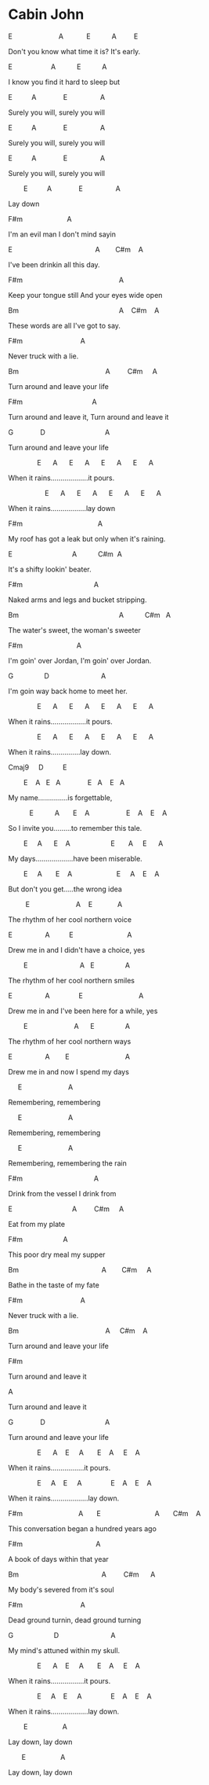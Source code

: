 # Cabin John

<p class="c0"><span class="c1">E &nbsp; &nbsp; &nbsp; &nbsp; &nbsp; &nbsp; &nbsp; &nbsp; &nbsp; &nbsp; &nbsp; &nbsp;A &nbsp; &nbsp; &nbsp; &nbsp; &nbsp; &nbsp;E &nbsp; &nbsp; &nbsp; &nbsp; &nbsp; A &nbsp; &nbsp; &nbsp; &nbsp; E</span></p><p class="c0"><span class="c1">Don&#39;t you know what time it is? It&#39;s early.</span></p><p class="c0"><span class="c1">E &nbsp; &nbsp; &nbsp; &nbsp; &nbsp; &nbsp; &nbsp; &nbsp; &nbsp; &nbsp;A &nbsp; &nbsp; &nbsp; &nbsp; &nbsp; E &nbsp; &nbsp; &nbsp; &nbsp; &nbsp; A</span></p><p class="c0"><span class="c1">I know you find it hard to sleep but</span></p><p class="c0"><span class="c1">E &nbsp; &nbsp; &nbsp; &nbsp; &nbsp;A &nbsp; &nbsp; &nbsp; &nbsp; &nbsp; &nbsp; &nbsp;E &nbsp; &nbsp; &nbsp; &nbsp; &nbsp; &nbsp; &nbsp; &nbsp; A</span></p><p class="c0"><span class="c1">Surely you will, surely you will</span></p><p class="c0"><span class="c1">E &nbsp; &nbsp; &nbsp; &nbsp; &nbsp;A &nbsp; &nbsp; &nbsp; &nbsp; &nbsp; &nbsp; &nbsp;E &nbsp; &nbsp; &nbsp; &nbsp; &nbsp; &nbsp; &nbsp; &nbsp; A</span></p><p class="c0"><span class="c1">Surely you will, surely you will</span></p><p class="c0"><span class="c1">E &nbsp; &nbsp; &nbsp; &nbsp; &nbsp;A &nbsp; &nbsp; &nbsp; &nbsp; &nbsp; &nbsp; &nbsp;E &nbsp; &nbsp; &nbsp; &nbsp; &nbsp; &nbsp; &nbsp; &nbsp; A</span></p><p class="c0"><span class="c1">Surely you will, surely you will</span></p><p class="c0"><span class="c1">&nbsp; &nbsp; &nbsp; &nbsp; E &nbsp; &nbsp; &nbsp; &nbsp; &nbsp;A &nbsp; &nbsp; &nbsp; &nbsp; &nbsp; &nbsp; &nbsp;E &nbsp; &nbsp; &nbsp; &nbsp; &nbsp; &nbsp; &nbsp; &nbsp; A</span></p><p class="c0"><span class="c1">Lay down</span></p><p class="c0"><span class="c1">F#m &nbsp; &nbsp; &nbsp; &nbsp; &nbsp; &nbsp; &nbsp; &nbsp; &nbsp; &nbsp; &nbsp; A</span></p><p class="c0"><span class="c1">I&#39;m an evil man I don&#39;t mind sayin</span></p><p class="c0"><span class="c1">E &nbsp; &nbsp; &nbsp; &nbsp; &nbsp; &nbsp; &nbsp; &nbsp; &nbsp; &nbsp; &nbsp; &nbsp; &nbsp; &nbsp; &nbsp; &nbsp; &nbsp; &nbsp; &nbsp; &nbsp; &nbsp; A &nbsp; &nbsp; &nbsp; &nbsp;C#m &nbsp; &nbsp;A</span></p><p class="c0"><span class="c1">I&#39;ve been drinkin all this day.</span></p><p class="c0 c3"><span class="c1"></span></p><p class="c0"><span class="c1">F#m &nbsp; &nbsp; &nbsp; &nbsp; &nbsp; &nbsp; &nbsp; &nbsp; &nbsp; &nbsp; &nbsp; &nbsp; &nbsp; &nbsp; &nbsp; &nbsp; &nbsp; &nbsp; &nbsp; &nbsp; &nbsp; &nbsp; &nbsp; &nbsp; &nbsp;A</span></p><p class="c0"><span class="c1">Keep your tongue still And your eyes wide open</span></p><p class="c0"><span class="c1">Bm &nbsp; &nbsp; &nbsp; &nbsp; &nbsp; &nbsp; &nbsp; &nbsp; &nbsp; &nbsp; &nbsp; &nbsp; &nbsp; &nbsp; &nbsp; &nbsp; &nbsp; &nbsp; &nbsp; &nbsp; &nbsp; &nbsp; &nbsp; &nbsp; &nbsp; &nbsp;A &nbsp; &nbsp;C#m &nbsp; &nbsp;A</span></p><p class="c0"><span class="c1">These words are all I&#39;ve got to say.</span></p><p class="c0"><span class="c1">F#m &nbsp; &nbsp; &nbsp; &nbsp; &nbsp; &nbsp; &nbsp; &nbsp; &nbsp; &nbsp; &nbsp; &nbsp; &nbsp; &nbsp; &nbsp;A</span></p><p class="c0"><span class="c1">Never truck with a lie.</span></p><p class="c0"><span class="c1">Bm &nbsp; &nbsp; &nbsp; &nbsp; &nbsp; &nbsp; &nbsp; &nbsp; &nbsp; &nbsp; &nbsp; &nbsp; &nbsp; &nbsp; &nbsp; &nbsp; &nbsp; &nbsp; &nbsp; &nbsp; &nbsp; &nbsp; A &nbsp; &nbsp; &nbsp; &nbsp; C#m &nbsp; &nbsp; A</span></p><p class="c0"><span class="c1">Turn around and leave your life</span></p><p class="c0"><span class="c1">F#m &nbsp; &nbsp; &nbsp; &nbsp; &nbsp; &nbsp; &nbsp; &nbsp; &nbsp; &nbsp; &nbsp; &nbsp; &nbsp; &nbsp; &nbsp; &nbsp; &nbsp; &nbsp;A</span></p><p class="c0"><span class="c1">Turn around and leave it, Turn around and leave it</span></p><p class="c0"><span class="c1">G &nbsp; &nbsp; &nbsp; &nbsp; &nbsp; &nbsp; &nbsp;D &nbsp; &nbsp; &nbsp; &nbsp; &nbsp; &nbsp; &nbsp; &nbsp; &nbsp; &nbsp; &nbsp; &nbsp; &nbsp; &nbsp; &nbsp; A</span></p><p class="c0"><span class="c1">Turn around and leave your life</span></p><p class="c0"><span class="c1">&nbsp; &nbsp; &nbsp; &nbsp; &nbsp; &nbsp; &nbsp; &nbsp;E &nbsp; &nbsp; &nbsp;A &nbsp; &nbsp; &nbsp;E &nbsp; &nbsp; &nbsp;A &nbsp; &nbsp; &nbsp;E &nbsp; &nbsp; &nbsp;A &nbsp; &nbsp; &nbsp;E &nbsp; &nbsp; &nbsp;A</span></p><p class="c0"><span class="c1">When it rains&hellip;&hellip;&hellip;&hellip;.&hellip;...it pours.</span></p><p class="c0"><span class="c1">&nbsp; &nbsp; &nbsp; &nbsp; &nbsp; &nbsp; &nbsp; &nbsp; &nbsp; &nbsp;E &nbsp; &nbsp; &nbsp;A &nbsp; &nbsp; &nbsp;E &nbsp; &nbsp; &nbsp;A &nbsp; &nbsp; &nbsp;E &nbsp; &nbsp; &nbsp;A &nbsp; &nbsp; &nbsp;E &nbsp; &nbsp; &nbsp;A</span></p><p class="c0"><span class="c1">When it rains&hellip;&hellip;&hellip;&hellip;&hellip;&hellip;lay down</span></p><p class="c0"><span class="c1">F#m &nbsp; &nbsp; &nbsp; &nbsp; &nbsp; &nbsp; &nbsp; &nbsp; &nbsp; &nbsp; &nbsp; &nbsp; &nbsp; &nbsp; &nbsp; &nbsp; &nbsp; &nbsp; &nbsp; A</span></p><p class="c0"><span class="c1">My roof has got a leak but only when it&#39;s raining.</span></p><p class="c0"><span class="c1">E &nbsp; &nbsp; &nbsp; &nbsp; &nbsp; &nbsp; &nbsp; &nbsp; &nbsp; &nbsp; &nbsp; &nbsp; &nbsp; &nbsp; &nbsp; A &nbsp; &nbsp; &nbsp; &nbsp; &nbsp; C#m &nbsp;A</span></p><p class="c0"><span class="c1">It&#39;s a shifty lookin&#39; beater.</span></p><p class="c0"><span class="c1">F#m &nbsp; &nbsp; &nbsp; &nbsp; &nbsp; &nbsp; &nbsp; &nbsp; &nbsp; &nbsp; &nbsp; &nbsp; &nbsp; &nbsp; &nbsp; &nbsp; &nbsp; &nbsp; A</span></p><p class="c0"><span class="c1">Naked arms and legs and bucket stripping.</span></p><p class="c0"><span class="c1">Bm &nbsp; &nbsp; &nbsp; &nbsp; &nbsp; &nbsp; &nbsp; &nbsp; &nbsp; &nbsp; &nbsp; &nbsp; &nbsp; &nbsp; &nbsp; &nbsp; &nbsp; &nbsp; &nbsp; &nbsp; &nbsp; &nbsp; &nbsp; &nbsp; &nbsp; &nbsp;A &nbsp; &nbsp; &nbsp; &nbsp; &nbsp; C#m &nbsp; A</span></p><p class="c0"><span class="c1">The water&#39;s sweet, the woman&#39;s sweeter</span></p><p class="c0"><span class="c1">F#m &nbsp; &nbsp; &nbsp; &nbsp; &nbsp; &nbsp; &nbsp; &nbsp; &nbsp; &nbsp; &nbsp; &nbsp; &nbsp; &nbsp;A</span></p><p class="c0"><span class="c1">I&#39;m goin&#39; over Jordan, I&#39;m goin&#39; over Jordan.</span></p><p class="c0"><span class="c1">G &nbsp; &nbsp; &nbsp; &nbsp; &nbsp; &nbsp; &nbsp; &nbsp;D &nbsp; &nbsp; &nbsp; &nbsp; &nbsp; &nbsp; &nbsp; &nbsp; &nbsp; &nbsp; &nbsp; &nbsp; &nbsp; A</span></p><p class="c0"><span class="c1">I&#39;m goin way back home to meet her.</span></p><p class="c0"><span class="c1">&nbsp; &nbsp; &nbsp; &nbsp; &nbsp; &nbsp; &nbsp; &nbsp;E &nbsp; &nbsp; &nbsp;A &nbsp; &nbsp; &nbsp;E &nbsp; &nbsp; &nbsp;A &nbsp; &nbsp; &nbsp;E &nbsp; &nbsp; &nbsp;A &nbsp; &nbsp; &nbsp;E &nbsp; &nbsp; &nbsp;A</span></p><p class="c0"><span class="c1">When it rains&hellip;&hellip;&hellip;&hellip;&hellip;&hellip;it pours.</span></p><p class="c0"><span class="c1">&nbsp; &nbsp; &nbsp; &nbsp; &nbsp; &nbsp; &nbsp; &nbsp;E &nbsp; &nbsp; &nbsp;A &nbsp; &nbsp; &nbsp;E &nbsp; &nbsp; &nbsp;A &nbsp; &nbsp; &nbsp;E &nbsp; &nbsp; &nbsp;A &nbsp; &nbsp; &nbsp;E &nbsp; &nbsp; &nbsp;A</span></p><p class="c0"><span class="c1">When it rains&hellip;&hellip;&hellip;&hellip;&hellip;lay down.</span></p><p class="c0"><span class="c1">Cmaj9 &nbsp; &nbsp; D &nbsp; &nbsp; &nbsp; &nbsp; &nbsp;E</span></p><p class="c0"><span class="c1">&nbsp; &nbsp; &nbsp; &nbsp; E &nbsp; &nbsp;A &nbsp; E &nbsp; A &nbsp; &nbsp; &nbsp; &nbsp; &nbsp; &nbsp; &nbsp;E &nbsp; A &nbsp; &nbsp;E &nbsp; A</span></p><p class="c0"><span class="c1">My name&hellip;&hellip;&hellip;&hellip;...is forgettable,</span></p><p class="c0"><span class="c1">&nbsp; &nbsp; &nbsp; &nbsp; &nbsp; &nbsp;E &nbsp; &nbsp; &nbsp; &nbsp; &nbsp; A &nbsp; &nbsp; &nbsp; E &nbsp; &nbsp;A &nbsp; &nbsp; &nbsp; &nbsp; &nbsp; &nbsp; &nbsp; &nbsp; &nbsp; E &nbsp; &nbsp;A &nbsp; &nbsp;E &nbsp; &nbsp;A</span></p><p class="c0"><span class="c1">So I invite you&hellip;&hellip;&hellip;to remember this tale.</span></p><p class="c0"><span class="c1">&nbsp; &nbsp; &nbsp; &nbsp; E &nbsp; &nbsp; A &nbsp; &nbsp; &nbsp;E &nbsp; &nbsp;A &nbsp; &nbsp; &nbsp; &nbsp; &nbsp; &nbsp; &nbsp; &nbsp; &nbsp; &nbsp; E &nbsp; &nbsp; &nbsp; A &nbsp; &nbsp; E &nbsp; &nbsp; &nbsp;A</span></p><p class="c0"><span class="c1">My days&hellip;&hellip;&hellip;&hellip;&hellip;&hellip;.have been miserable.</span></p><p class="c0"><span class="c1">&nbsp; &nbsp; &nbsp; &nbsp; E &nbsp; &nbsp; A &nbsp; &nbsp; &nbsp; E &nbsp; &nbsp;A &nbsp; &nbsp; &nbsp; &nbsp; &nbsp; &nbsp; &nbsp; &nbsp; &nbsp; &nbsp; &nbsp; E &nbsp; &nbsp; A &nbsp; &nbsp;E &nbsp; &nbsp;A</span></p><p class="c0"><span class="c1">But don&#39;t you get&hellip;..the wrong idea</span></p><p class="c0"><span class="c1">&nbsp; &nbsp; &nbsp; &nbsp; &nbsp;E &nbsp; &nbsp; &nbsp; &nbsp; &nbsp; &nbsp; &nbsp; &nbsp; &nbsp; &nbsp; &nbsp; &nbsp;A &nbsp; &nbsp;E &nbsp; &nbsp; &nbsp; &nbsp; &nbsp; &nbsp; A</span></p><p class="c0"><span class="c1">The rhythm of her cool northern voice</span></p><p class="c0 c3"><span class="c1"></span></p><p class="c0"><span class="c1">E &nbsp; &nbsp; &nbsp; &nbsp; &nbsp; &nbsp; &nbsp; &nbsp; A &nbsp; &nbsp; &nbsp; &nbsp; &nbsp;E &nbsp; &nbsp; &nbsp; &nbsp; &nbsp; &nbsp; &nbsp; &nbsp; &nbsp; &nbsp; &nbsp; &nbsp; &nbsp; &nbsp;A</span></p><p class="c0"><span class="c1">Drew me in and I didn&#39;t have a choice, yes</span></p><p class="c0"><span class="c1">&nbsp; &nbsp; &nbsp; &nbsp; E &nbsp; &nbsp; &nbsp; &nbsp; &nbsp; &nbsp; &nbsp; &nbsp; &nbsp; &nbsp; &nbsp; &nbsp; &nbsp; A &nbsp; E &nbsp; &nbsp; &nbsp; &nbsp; &nbsp; &nbsp; &nbsp; &nbsp;A</span></p><p class="c0"><span class="c1">The rhythm of her cool northern smiles</span></p><p class="c0"><span class="c1">E &nbsp; &nbsp; &nbsp; &nbsp; &nbsp; &nbsp; &nbsp; &nbsp; A &nbsp; &nbsp; &nbsp; &nbsp; &nbsp; &nbsp; &nbsp; E &nbsp; &nbsp; &nbsp; &nbsp; &nbsp; &nbsp; &nbsp; &nbsp; &nbsp; &nbsp; &nbsp; &nbsp; &nbsp; &nbsp; A</span></p><p class="c0"><span class="c1">Drew me in and I&#39;ve been here for a while, yes</span></p><p class="c0"><span class="c1">&nbsp; &nbsp; &nbsp; &nbsp; E &nbsp; &nbsp; &nbsp; &nbsp; &nbsp; &nbsp; &nbsp; &nbsp; &nbsp; &nbsp; &nbsp; &nbsp;A &nbsp; &nbsp; &nbsp;E &nbsp; &nbsp; &nbsp; &nbsp; &nbsp; &nbsp; &nbsp; &nbsp;A</span></p><p class="c0"><span class="c1">The rhythm of her cool northern ways</span></p><p class="c0"><span class="c1">E &nbsp; &nbsp; &nbsp; &nbsp; &nbsp; &nbsp; &nbsp; &nbsp; A &nbsp; &nbsp; &nbsp; &nbsp;E &nbsp; &nbsp; &nbsp; &nbsp; &nbsp; &nbsp; &nbsp; &nbsp; &nbsp; &nbsp; &nbsp; &nbsp; &nbsp; &nbsp; A</span></p><p class="c0"><span class="c1">Drew me in and now I spend my days</span></p><p class="c0"><span class="c1">&nbsp; &nbsp; &nbsp;E &nbsp; &nbsp; &nbsp; &nbsp; &nbsp; &nbsp; &nbsp; &nbsp; &nbsp; &nbsp; &nbsp; &nbsp;A </span></p><p class="c0"><span class="c1">Remembering, remembering </span></p><p class="c0"><span class="c1">&nbsp; &nbsp; &nbsp;E &nbsp; &nbsp; &nbsp; &nbsp; &nbsp; &nbsp; &nbsp; &nbsp; &nbsp; &nbsp; &nbsp; &nbsp;A </span></p><p class="c0"><span class="c1">Remembering, remembering</span></p><p class="c0"><span class="c1">&nbsp; &nbsp; &nbsp;E &nbsp; &nbsp; &nbsp; &nbsp; &nbsp; &nbsp; &nbsp; &nbsp; &nbsp; &nbsp; &nbsp; &nbsp;A</span></p><p class="c0"><span class="c1">Remembering, remembering the rain</span></p><p class="c0"><span class="c1">F#m &nbsp; &nbsp; &nbsp; &nbsp; &nbsp; &nbsp; &nbsp; &nbsp; &nbsp; &nbsp; &nbsp; &nbsp; &nbsp; &nbsp; &nbsp; &nbsp; &nbsp; &nbsp; A</span></p><p class="c0"><span class="c1">Drink from the vessel I drink from</span></p><p class="c0"><span class="c1">E &nbsp; &nbsp; &nbsp; &nbsp; &nbsp; &nbsp; &nbsp; &nbsp; &nbsp; &nbsp; &nbsp; &nbsp; &nbsp; &nbsp; &nbsp; A &nbsp; &nbsp; &nbsp; &nbsp; C#m &nbsp; &nbsp; A</span></p><p class="c0"><span class="c1">Eat from my plate</span></p><p class="c0"><span class="c1">F#m &nbsp; &nbsp; &nbsp; &nbsp; &nbsp; &nbsp; &nbsp; &nbsp; &nbsp; &nbsp; A</span></p><p class="c0"><span class="c1">This poor dry meal my supper</span></p><p class="c0"><span class="c1">Bm &nbsp; &nbsp; &nbsp; &nbsp; &nbsp; &nbsp; &nbsp; &nbsp; &nbsp; &nbsp; &nbsp; &nbsp; &nbsp; &nbsp; &nbsp; &nbsp; &nbsp; &nbsp; &nbsp; &nbsp; &nbsp; A &nbsp; &nbsp; &nbsp; &nbsp;C#m &nbsp; &nbsp; A &nbsp; </span></p><p class="c0"><span class="c1">Bathe in the taste of my fate</span></p><p class="c0"><span class="c1">F#m &nbsp; &nbsp; &nbsp; &nbsp; &nbsp; &nbsp; &nbsp; &nbsp; &nbsp; &nbsp; &nbsp; &nbsp; &nbsp; &nbsp; &nbsp;A</span></p><p class="c0"><span class="c1">Never truck with a lie.</span></p><p class="c0"><span class="c1">Bm &nbsp; &nbsp; &nbsp; &nbsp; &nbsp; &nbsp; &nbsp; &nbsp; &nbsp; &nbsp; &nbsp; &nbsp; &nbsp; &nbsp; &nbsp; &nbsp; &nbsp; &nbsp; &nbsp; &nbsp; &nbsp; &nbsp; A &nbsp; &nbsp; C#m &nbsp; &nbsp;A</span></p><p class="c0"><span class="c1">Turn around and leave your life</span></p><p class="c0"><span class="c1">F#m </span></p><p class="c0"><span class="c1">Turn around and leave it</span></p><p class="c0"><span class="c1">A</span></p><p class="c0"><span class="c1">Turn around and leave it</span></p><p class="c0"><span class="c1">G &nbsp; &nbsp; &nbsp; &nbsp; &nbsp; &nbsp; &nbsp;D &nbsp; &nbsp; &nbsp; &nbsp; &nbsp; &nbsp; &nbsp; &nbsp; &nbsp; &nbsp; &nbsp; &nbsp; &nbsp; &nbsp; &nbsp; A</span></p><p class="c0"><span class="c1">Turn around and leave your life</span></p><p class="c0 c3"><span class="c1"></span></p><p class="c0"><span class="c1">&nbsp; &nbsp; &nbsp; &nbsp; &nbsp; &nbsp; &nbsp; &nbsp;E &nbsp; &nbsp; &nbsp;A &nbsp; &nbsp;E &nbsp; &nbsp; A &nbsp; &nbsp; &nbsp; E &nbsp; &nbsp;A &nbsp; &nbsp; E &nbsp; &nbsp;A</span></p><p class="c0"><span class="c1">When it rains&hellip;&hellip;&hellip;&hellip;&hellip;..it pours.</span></p><p class="c0"><span class="c1">&nbsp; &nbsp; &nbsp; &nbsp; &nbsp; &nbsp; &nbsp; &nbsp;E &nbsp; &nbsp; A &nbsp; &nbsp;E &nbsp; &nbsp; A &nbsp; &nbsp; &nbsp; &nbsp; &nbsp; &nbsp; &nbsp; E &nbsp; &nbsp;A &nbsp; &nbsp;E &nbsp; &nbsp;A</span></p><p class="c0"><span class="c1">When it rains&hellip;&hellip;&hellip;&hellip;&hellip;&hellip;.lay down.</span></p><p class="c0"><span class="c1">F#m &nbsp; &nbsp; &nbsp; &nbsp; &nbsp; &nbsp; &nbsp; &nbsp; &nbsp; &nbsp; &nbsp; &nbsp; &nbsp; &nbsp; A &nbsp; &nbsp; &nbsp; E &nbsp; &nbsp; &nbsp; &nbsp; &nbsp; &nbsp; &nbsp; &nbsp; &nbsp; &nbsp; &nbsp; &nbsp; &nbsp; &nbsp;A &nbsp; &nbsp; &nbsp; C#m &nbsp; &nbsp;A &nbsp; &nbsp; </span></p><p class="c0"><span class="c1">This conversation began a hundred years ago</span></p><p class="c0"><span class="c1">F#m &nbsp; &nbsp; &nbsp; &nbsp; &nbsp; &nbsp; &nbsp; &nbsp; &nbsp; &nbsp; &nbsp; &nbsp; &nbsp; &nbsp; &nbsp; &nbsp; &nbsp; &nbsp; &nbsp;A &nbsp; &nbsp; </span></p><p class="c0"><span class="c1">A book of days within that year</span></p><p class="c0"><span class="c1">Bm &nbsp; &nbsp; &nbsp; &nbsp; &nbsp; &nbsp; &nbsp; &nbsp; &nbsp; &nbsp; &nbsp; &nbsp; &nbsp; &nbsp; &nbsp; &nbsp; &nbsp; &nbsp; &nbsp; &nbsp; &nbsp; A &nbsp; &nbsp; &nbsp; &nbsp; C#m &nbsp; &nbsp; &nbsp;A</span></p><p class="c0"><span class="c1">My body&#39;s severed from it&#39;s soul</span></p><p class="c0"><span class="c1">F#m &nbsp; &nbsp; &nbsp; &nbsp; &nbsp; &nbsp; &nbsp; &nbsp; &nbsp; &nbsp; &nbsp; &nbsp; &nbsp; &nbsp; &nbsp;A</span></p><p class="c0"><span class="c1">Dead ground turnin, dead ground turning</span></p><p class="c0"><span class="c1">G &nbsp; &nbsp; &nbsp; &nbsp; &nbsp; &nbsp; &nbsp; &nbsp; &nbsp; &nbsp; D &nbsp; &nbsp; &nbsp; &nbsp; &nbsp; &nbsp; &nbsp; &nbsp; &nbsp; &nbsp; &nbsp; &nbsp; &nbsp; A</span></p><p class="c0"><span class="c1">My mind&#39;s attuned within my skull.</span></p><p class="c0"><span class="c1">&nbsp; &nbsp; &nbsp; &nbsp; &nbsp; &nbsp; &nbsp; &nbsp;E &nbsp; &nbsp; &nbsp;A &nbsp; &nbsp;E &nbsp; &nbsp; A &nbsp; &nbsp; &nbsp; E &nbsp; &nbsp;A &nbsp; &nbsp; E &nbsp; &nbsp;A</span></p><p class="c0"><span class="c1">When it rains&hellip;&hellip;&hellip;&hellip;&hellip;..it pours.</span></p><p class="c0"><span class="c1">&nbsp; &nbsp; &nbsp; &nbsp; &nbsp; &nbsp; &nbsp; &nbsp;E &nbsp; &nbsp; A &nbsp; &nbsp;E &nbsp; &nbsp; A &nbsp; &nbsp; &nbsp; &nbsp; &nbsp; &nbsp; &nbsp; E &nbsp; &nbsp;A &nbsp; &nbsp;E &nbsp; &nbsp;A</span></p><p class="c0"><span class="c1">When it rains&hellip;&hellip;&hellip;&hellip;&hellip;&hellip;.lay down.</span></p><p class="c0"><span class="c1">&nbsp; &nbsp; &nbsp; &nbsp; E &nbsp; &nbsp; &nbsp; &nbsp; &nbsp; &nbsp; &nbsp; &nbsp; &nbsp;A</span></p><p class="c0"><span class="c1">Lay down, lay down</span></p><p class="c0"><span class="c1">&nbsp; &nbsp; &nbsp; &nbsp;E &nbsp; &nbsp; &nbsp; &nbsp; &nbsp; &nbsp; &nbsp; &nbsp; &nbsp;A</span></p><p class="c0"><span class="c1">Lay down, lay down</span></p><p class="c0 c3"><span class="c1"></span></p>